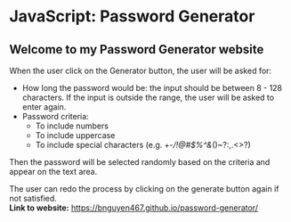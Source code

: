 # JavaScript: Password Generator
## Welcome to my Password Generator website

When the user click on the Generator button, the user will be asked for:
- How long the password would be: the input should be between 8 - 128 characters. If the input is outside the range, the user will be asked to enter again.
- Password criteria:
  - To include numbers
  - To include uppercase
  - To include special characters (e.g. +-*/!@#$%^&*()~?:,.<>?)

Then the password will be selected randomly based on the criteria and appear on the text area.

The user can redo the process by clicking on the generate button again if not satisfied.</br>
**Link to website:** https://bnguyen467.github.io/password-generator/

